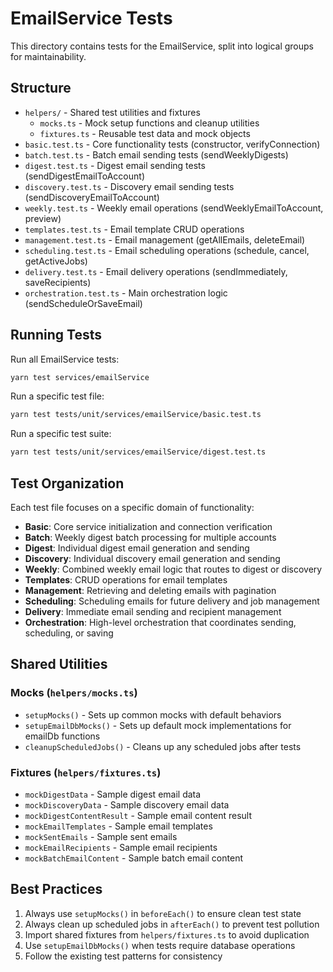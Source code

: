 # EmailService Tests

This directory contains tests for the EmailService, split into logical groups for maintainability.

## Structure

- `helpers/` - Shared test utilities and fixtures
  - `mocks.ts` - Mock setup functions and cleanup utilities
  - `fixtures.ts` - Reusable test data and mock objects
- `basic.test.ts` - Core functionality tests (constructor, verifyConnection)
- `batch.test.ts` - Batch email sending tests (sendWeeklyDigests)
- `digest.test.ts` - Digest email sending tests (sendDigestEmailToAccount)
- `discovery.test.ts` - Discovery email sending tests (sendDiscoveryEmailToAccount)
- `weekly.test.ts` - Weekly email operations (sendWeeklyEmailToAccount, preview)
- `templates.test.ts` - Email template CRUD operations
- `management.test.ts` - Email management (getAllEmails, deleteEmail)
- `scheduling.test.ts` - Email scheduling operations (schedule, cancel, getActiveJobs)
- `delivery.test.ts` - Email delivery operations (sendImmediately, saveRecipients)
- `orchestration.test.ts` - Main orchestration logic (sendScheduleOrSaveEmail)

## Running Tests

Run all EmailService tests:
```bash
yarn test services/emailService
```

Run a specific test file:
```bash
yarn test tests/unit/services/emailService/basic.test.ts
```

Run a specific test suite:
```bash
yarn test tests/unit/services/emailService/digest.test.ts
```

## Test Organization

Each test file focuses on a specific domain of functionality:

- **Basic**: Core service initialization and connection verification
- **Batch**: Weekly digest batch processing for multiple accounts
- **Digest**: Individual digest email generation and sending
- **Discovery**: Individual discovery email generation and sending
- **Weekly**: Combined weekly email logic that routes to digest or discovery
- **Templates**: CRUD operations for email templates
- **Management**: Retrieving and deleting emails with pagination
- **Scheduling**: Scheduling emails for future delivery and job management
- **Delivery**: Immediate email sending and recipient management
- **Orchestration**: High-level orchestration that coordinates sending, scheduling, or saving

## Shared Utilities

### Mocks (`helpers/mocks.ts`)

- `setupMocks()` - Sets up common mocks with default behaviors
- `setupEmailDbMocks()` - Sets up default mock implementations for emailDb functions
- `cleanupScheduledJobs()` - Cleans up any scheduled jobs after tests

### Fixtures (`helpers/fixtures.ts`)

- `mockDigestData` - Sample digest email data
- `mockDiscoveryData` - Sample discovery email data
- `mockDigestContentResult` - Sample email content result
- `mockEmailTemplates` - Sample email templates
- `mockSentEmails` - Sample sent emails
- `mockEmailRecipients` - Sample email recipients
- `mockBatchEmailContent` - Sample batch email content

## Best Practices

1. Always use `setupMocks()` in `beforeEach()` to ensure clean test state
2. Always clean up scheduled jobs in `afterEach()` to prevent test pollution
3. Import shared fixtures from `helpers/fixtures.ts` to avoid duplication
4. Use `setupEmailDbMocks()` when tests require database operations
5. Follow the existing test patterns for consistency
